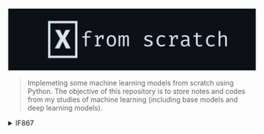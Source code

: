 ![xfs](xfs.png)
> Implemeting some machine learning models from scratch using Python. The objective of this repository is to store notes and codes from my studies of machine learning (including base models and deep learning models).

<details>
<summary>IF867</summary>

Repositório com recursos e anotações da disciplina de introdução à aprendizagem profunda do CIn [IF867]

## Bibliografia da disciplina:
- [Dive into Deep Learning - Zachary Lipton](d2l.ai)

## Outros recursos:
- [Deep Learning for Coders with Fastai and PyTorch: AI Applications Without a PhD](https://course.fast.ai/Resources/book.html)
- [Deep Learning Book - MIT Press](https://www.deeplearningbook.org/)
- [Neural Newtorks and Deep Learning](http://neuralnetworksanddeeplearning.com/index.html)

</details>